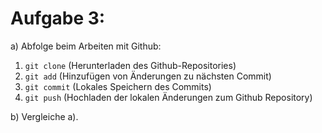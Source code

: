 # Aufgabe 3:


a) 
Abfolge beim Arbeiten mit Github:
1. `git clone` (Herunterladen des Github-Repositories)
2. `git add` (Hinzufügen von Änderungen zu nächsten Commit)
3. `git commit` (Lokales Speichern des Commits)
4. `git push` (Hochladen der lokalen Änderungen zum Github Repository)

b)
 Vergleiche a).